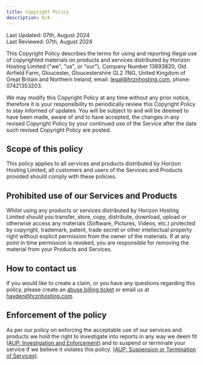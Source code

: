 ```yaml
---
title: Copyright Policy
description: N/A
---
```

Last Updated: 07th, August 2024 <br/>
Last Reviewed: 07th, August 2024

This Copyright Policy describes the terms for using and reporting illegal use of copyrighted materials on products and services distributed by Horizon Hosting Limited ("we", "us", or "our"), Company Number 13693820, Old Airfield Farm, Gloucester, Gloucestershire GL2 7NG, United Kingdom of Great Britain and Northern Ireland, email: legal@hrznhosting.com, phone: 07421353203.

We may modify this Copyright Policy at any time without any prior notice, therefore it is your responsibility to periodically review this Copyright Policy to stay informed of updates. You will be subject to and will be deemed to have been made, aware of and to have accepted, the changes in any revised Copyright Policy by your continued use of the Service after the date such revised Copyright Policy are posted.  


## Scope of this policy

This policy applies to all services and products distributed by Horizon Hosting Limited, all customers and users of the Services and Products provided should comply with these policies.


## Prohibited use of our Services and Products

Whilst using any products or services distributed by Horizon Hosting Limited should you transfer, store, copy, distribute, download, upload or otherwise access any materials (Software, Pictures, Videos, etc.) protected by copyright, trademark, patent, trade secret or other intellectual property right without explicit permission from the owner of the materials. If at any point in time permission is revoked, you are responsible for removing the material from your Products and Services.


## How to contact us

If you would like to create a claim, or you have any questions regarding this policy, please create an [abuse billing ticket](https://billing.hrznhosting.com/submitticket.php?step=2&deptid=5) or email us at [hayden@hrznhosting.com](mailto:hayden@hrznhosting.com).


## Enforcement of the policy

As per our policy on enforcing the acceptable use of our services and products we hold the right to investigate into reports in any way we deem fit [(AUP: Investigation and Enforcement)](/legal/acceptable-use-policy#investigation-and-enforcement) and to suspend or terminate your service if we believe it violates this policy. [(AUP: Suspension or Termination of Services)](/legal/acceptable-use-policy#suspension-or-termination-of-services).